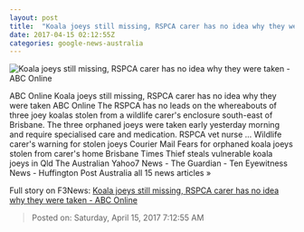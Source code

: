 ```yaml
---
layout: post
title:  "Koala joeys still missing, RSPCA carer has no idea why they were taken - ABC Online"
date: 2017-04-15 02:12:55Z
categories: google-news-australia
---
```


![Koala joeys still missing, RSPCA carer has no idea why they were taken - ABC Online](http://www.abc.net.au/news/image/8445390-1x1-700x700.jpg)

ABC Online Koala joeys still missing, RSPCA carer has no idea why they were taken ABC Online The RSPCA has no leads on the whereabouts of three joey koalas stolen from a wildlife carer's enclosure south-east of Brisbane. The three orphaned joeys were taken early yesterday morning and require specialised care and medication. RSPCA vet nurse ... Wildlife carer's warning for stolen joeys Courier Mail Fears for orphaned koala joeys stolen from carer's home Brisbane Times Thief steals vulnerable koala joeys in Qld The Australian Yahoo7 News - The Guardian - Ten Eyewitness News - Huffington Post Australia all 15 news articles »


Full story on F3News: [Koala joeys still missing, RSPCA carer has no idea why they were taken - ABC Online](http://www.f3nws.com/n/QTtVU)

> Posted on: Saturday, April 15, 2017 7:12:55 AM
